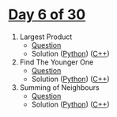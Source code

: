 # [Day 6 of 30](https://www.hackerrank.com/contests/day-6-of-30/challenges "Day 6 of 30 contest link")

1. Largest Product
   - [Question](https://www.hackerrank.com/contests/day-6-of-30/challenges/largest-product-3 "Largest Product")
   - Solution ([Python](Largest%20Product/Python/ "Solution in Python")) ([C++](Largest%20Product/C++/ "Solution in C++"))
2. Find The Younger One
   - [Question](https://www.hackerrank.com/contests/day-6-of-30/challenges/find-the-younger-one "Find The Younger One")
   - Solution ([Python](Find%20The%20Younger%20One/Python/ "Solution in Python")) ([C++](Find%20The%20Younger%20One/C++/ "Solution in C++"))
3. Summing of Neighbours
   - [Question](https://www.hackerrank.com/contests/day-6-of-30/challenges/story-of-n-and-k "Summing of Neighbours")
   - Solution ([Python](Summing%20of%20neighbours/Python/ "Solution in Python")) ([C++](Summing%20of%20neighbours/C++/ "Solution in C++"))
